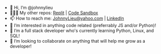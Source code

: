 - 👋 Hi, I’m @johnnylieu
- 👨🏼‍💻 My other repos: [Replit](https://replit.com/@JohnnyLieu) | [Code Sandbox](https://codesandbox.io/dashboard/recent?workspace=480900de-b9b8-483c-86d5-3f78ace6dd61)
- 📫 How to reach me: JohnnyLieu@yahoo.com | [LinkedIn](https://www.linkedin.com/in/johnny-lieu/)
- 👀 I’m interested in anything code related (preferrably JS and/or Python)!
- 🌱 I’m a full stack developer who's currently learning Python, Linux, and SQL!
- 💞️ I’m looking to collaborate on anything that will help me grow as a developer!

<!---
johnnylieu/johnnylieu is a ✨ special ✨ repository because its `README.md` (this file) appears on your GitHub profile.
You can click the Preview link to take a look at your changes.
--->
